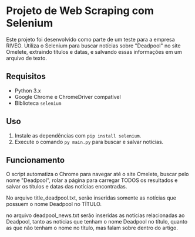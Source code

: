 # Projeto de Web Scraping com Selenium

Este projeto foi desenvolvido como parte de um teste para a empresa RIVEO. Utiliza o Selenium para buscar
notícias sobre "Deadpool" no site Omelete, extraindo títulos e datas, e salvando essas informações em um arquivo de texto.

## Requisitos

- Python 3.x
- Google Chrome e ChromeDriver compatível
- Biblioteca `selenium`

## Uso

1. Instale as dependências com `pip install selenium`.
2. Execute o comando `py main.py` para buscar e salvar notícias.

## Funcionamento

O script automatiza o Chrome para navegar até o site Omelete, buscar pelo nome "Deadpool",
rolar a página para carregar TODOS os resultados e salvar os títulos e datas das notícias encontradas.

No arquivo title_deadpool.txt, serão inseridas somente as notícias que possuem o nome Deadpool no TÍTULO.

no arquivo deadpool_news.txt serão inseridas as notícias relacionadas ao Deadpool, tanto as notícias que tenham o nome Deadpool no título,
quanto as que não tenham o nome no título, mas falam sobre dentro do artigo.


